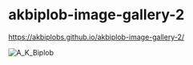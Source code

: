 # akbiplob-image-gallery-2
https://akbiplobs.github.io/akbiplob-image-gallery-2/


![A_K_Biplob](https://github.com/user-attachments/assets/12e445b8-ca8c-4583-b2ee-f155090778cb)

